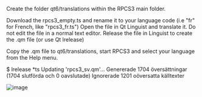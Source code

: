 
Create the folder qt6/translations within the RPCS3 main folder.

Download the rpcs3_empty.ts and rename it to your language code (i.e "fr" for French, like "rpcs3_fr.ts")
Open the file in Qt Linguist and translate it. Do not edit the file in a normal text editor.
Release the file in Linguist to create the .qm file (or use Qt lrelease)

Copy the .qm file to qt6/translations, start RPCS3 and select your language from the Help menu.


$ lrelease *ts
Updating 'rpcs3_sv.qm'...
    Genererade 1704 översättningar (1704 slutförda och 0 oavslutade)
    Ignorerade 1201 oöversatta källtexter

![image](https://github.com/user-attachments/assets/7367b87b-fd1e-4d05-b2ed-9085af1d8997)
